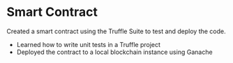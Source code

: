 # Smart Contract
Created a smart contract using the Truffle Suite to test and deploy the code. 
- Learned how to write unit tests in a Truffle project
- Deployed the contract to a local blockchain instance using Ganache 
